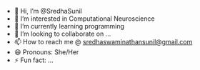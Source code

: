 - 👋 Hi, I’m @SredhaSunil
- 👀 I’m interested in Computational Neuroscience
- 🌱 I’m currently learning programming
- 💞️ I’m looking to collaborate on ...
- 📫 How to reach me @ sredhaswaminathansunil@gmail.com
- 😄 Pronouns: She/Her
- ⚡ Fun fact: ...

<!---
SredhaSunil/SredhaSunil is a ✨ special ✨ repository because its `README.md` (this file) appears on your GitHub profile.
You can click the Preview link to take a look at your changes.
--->

